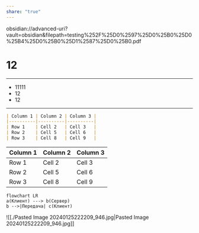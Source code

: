 ```yaml
---
share: "true"
---
```

obsidian://advanced-uri?vault=obsidian&filepath=testing%252F%25D0%2597%25D0%25B0%25D0%25B4%25D0%25B0%25D1%2587%25D0%25B0.pdf
# 12
---
- 11111
- 12
- 12

---



```markdown
| Column 1 | Column 2 | Column 3 |
|----------|----------|----------|
| Row 1    | Cell 2   | Cell 3   |
| Row 2    | Cell 5   | Cell 6   |
| Row 3    | Cell 8   | Cell 9   |
```

| Column 1 | Column 2 | Column 3 |
|----------|----------|----------|
| Row 1    | Cell 2   | Cell 3   |
| Row 2    | Cell 5   | Cell 6   |
| Row 3    | Cell 8   | Cell 9   |
```mermaid
flowchart LR
a(Клиент) ---> b(Сервер)
b -->|Передача| c(Клиент)
```

![[./Pasted Image 20240125222209_946.jpg|Pasted Image 20240125222209_946.jpg]]